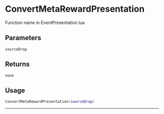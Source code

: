 # ConvertMetaRewardPresentation
Function name in EventPresentation.lua
## Parameters
`sourceDrop`
## Returns
`none`
## Usage
```lua
ConvertMetaRewardPresentation(sourceDrop)
```
---
